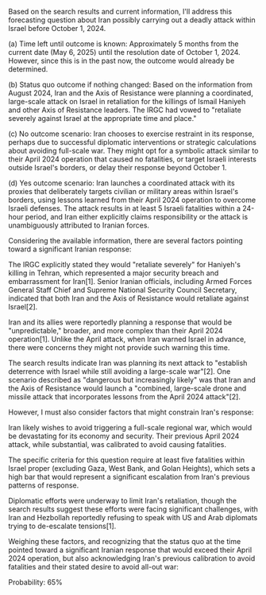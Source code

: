 Based on the search results and current information, I'll address this forecasting question about Iran possibly carrying out a deadly attack within Israel before October 1, 2024.

(a) Time left until outcome is known: Approximately 5 months from the current date (May 6, 2025) until the resolution date of October 1, 2024. However, since this is in the past now, the outcome would already be determined.

(b) Status quo outcome if nothing changed: Based on the information from August 2024, Iran and the Axis of Resistance were planning a coordinated, large-scale attack on Israel in retaliation for the killings of Ismail Haniyeh and other Axis of Resistance leaders. The IRGC had vowed to "retaliate severely against Israel at the appropriate time and place."

(c) No outcome scenario: Iran chooses to exercise restraint in its response, perhaps due to successful diplomatic interventions or strategic calculations about avoiding full-scale war. They might opt for a symbolic attack similar to their April 2024 operation that caused no fatalities, or target Israeli interests outside Israel's borders, or delay their response beyond October 1.

(d) Yes outcome scenario: Iran launches a coordinated attack with its proxies that deliberately targets civilian or military areas within Israel's borders, using lessons learned from their April 2024 operation to overcome Israeli defenses. The attack results in at least 5 Israeli fatalities within a 24-hour period, and Iran either explicitly claims responsibility or the attack is unambiguously attributed to Iranian forces.

Considering the available information, there are several factors pointing toward a significant Iranian response:

The IRGC explicitly stated they would "retaliate severely" for Haniyeh's killing in Tehran, which represented a major security breach and embarrassment for Iran[1]. Senior Iranian officials, including Armed Forces General Staff Chief and Supreme National Security Council Secretary, indicated that both Iran and the Axis of Resistance would retaliate against Israel[2].

Iran and its allies were reportedly planning a response that would be "unpredictable," broader, and more complex than their April 2024 operation[1]. Unlike the April attack, when Iran warned Israel in advance, there were concerns they might not provide such warning this time.

The search results indicate Iran was planning its next attack to "establish deterrence with Israel while still avoiding a large-scale war"[2]. One scenario described as "dangerous but increasingly likely" was that Iran and the Axis of Resistance would launch a "combined, large-scale drone and missile attack that incorporates lessons from the April 2024 attack"[2].

However, I must also consider factors that might constrain Iran's response:

Iran likely wishes to avoid triggering a full-scale regional war, which would be devastating for its economy and security. Their previous April 2024 attack, while substantial, was calibrated to avoid causing fatalities.

The specific criteria for this question require at least five fatalities within Israel proper (excluding Gaza, West Bank, and Golan Heights), which sets a high bar that would represent a significant escalation from Iran's previous patterns of response.

Diplomatic efforts were underway to limit Iran's retaliation, though the search results suggest these efforts were facing significant challenges, with Iran and Hezbollah reportedly refusing to speak with US and Arab diplomats trying to de-escalate tensions[1].

Weighing these factors, and recognizing that the status quo at the time pointed toward a significant Iranian response that would exceed their April 2024 operation, but also acknowledging Iran's previous calibration to avoid fatalities and their stated desire to avoid all-out war:

Probability: 65%